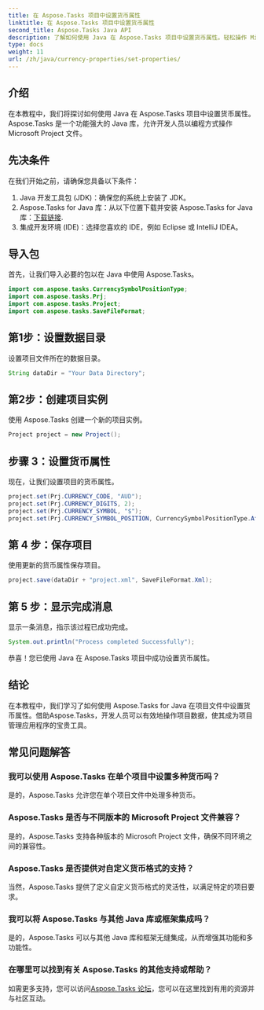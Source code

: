 ```yaml
---
title: 在 Aspose.Tasks 项目中设置货币属性
linktitle: 在 Aspose.Tasks 项目中设置货币属性
second_title: Aspose.Tasks Java API
description: 了解如何使用 Java 在 Aspose.Tasks 项目中设置货币属性。轻松操作 Microsoft Project 文件。
type: docs
weight: 11
url: /zh/java/currency-properties/set-properties/
---
```

## 介绍
在本教程中，我们将探讨如何使用 Java 在 Aspose.Tasks 项目中设置货币属性。 Aspose.Tasks 是一个功能强大的 Java 库，允许开发人员以编程方式操作 Microsoft Project 文件。
## 先决条件
在我们开始之前，请确保您具备以下条件：
1. Java 开发工具包 (JDK)：确保您的系统上安装了 JDK。
2.  Aspose.Tasks for Java 库：从以下位置下载并安装 Aspose.Tasks for Java 库：[下载链接](https://releases.aspose.com/tasks/java/).
3. 集成开发环境 (IDE)：选择您喜欢的 IDE，例如 Eclipse 或 IntelliJ IDEA。
## 导入包
首先，让我们导入必要的包以在 Java 中使用 Aspose.Tasks。
```java
import com.aspose.tasks.CurrencySymbolPositionType;
import com.aspose.tasks.Prj;
import com.aspose.tasks.Project;
import com.aspose.tasks.SaveFileFormat;
```
## 第1步：设置数据目录
设置项目文件所在的数据目录。
```java
String dataDir = "Your Data Directory";
```
## 第2步：创建项目实例
使用 Aspose.Tasks 创建一个新的项目实例。
```java
Project project = new Project();
```
## 步骤 3：设置货币属性
现在，让我们设置项目的货币属性。
```java
project.set(Prj.CURRENCY_CODE, "AUD");
project.set(Prj.CURRENCY_DIGITS, 2);
project.set(Prj.CURRENCY_SYMBOL, "$");
project.set(Prj.CURRENCY_SYMBOL_POSITION, CurrencySymbolPositionType.After);
```
## 第 4 步：保存项目
使用更新的货币属性保存项目。
```java
project.save(dataDir + "project.xml", SaveFileFormat.Xml);
```
## 第 5 步：显示完成消息
显示一条消息，指示该过程已成功完成。
```java
System.out.println("Process completed Successfully");
```
恭喜！您已使用 Java 在 Aspose.Tasks 项目中成功设置货币属性。
## 结论
在本教程中，我们学习了如何使用 Aspose.Tasks for Java 在项目文件中设置货币属性。借助Aspose.Tasks，开发人员可以有效地操作项目数据，使其成为项目管理应用程序的宝贵工具。
## 常见问题解答
### 我可以使用 Aspose.Tasks 在单个项目中设置多种货币吗？
是的，Aspose.Tasks 允许您在单个项目文件中处理多种货币。
### Aspose.Tasks 是否与不同版本的 Microsoft Project 文件兼容？
是的，Aspose.Tasks 支持各种版本的 Microsoft Project 文件，确保不同环境之间的兼容性。
### Aspose.Tasks 是否提供对自定义货币格式的支持？
当然，Aspose.Tasks 提供了定义自定义货币格式的灵活性，以满足特定的项目要求。
### 我可以将 Aspose.Tasks 与其他 Java 库或框架集成吗？
是的，Aspose.Tasks 可以与其他 Java 库和框架无缝集成，从而增强其功能和多功能性。
### 在哪里可以找到有关 Aspose.Tasks 的其他支持或帮助？
如需更多支持，您可以访问[Aspose.Tasks 论坛](https://forum.aspose.com/c/tasks/15)，您可以在这里找到有用的资源并与社区互动。
